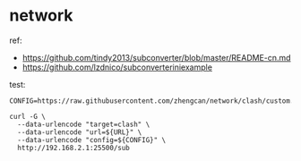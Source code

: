 # network

ref:
- https://github.com/tindy2013/subconverter/blob/master/README-cn.md
- https://github.com/lzdnico/subconverteriniexample

test:

```
CONFIG=https://raw.githubusercontent.com/zhengcan/network/clash/custom.ini

curl -G \
  --data-urlencode "target=clash" \
  --data-urlencode "url=${URL}" \
  --data-urlencode "config=${CONFIG}" \
  http://192.168.2.1:25500/sub
```

